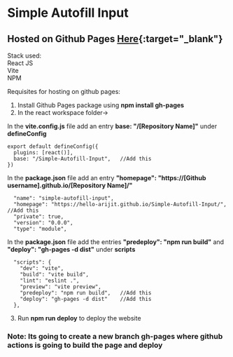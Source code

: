 # Simple Autofill Input

## Hosted on Github Pages [Here](https://hello-arijit.github.io/Simple-Autofill-Input/){:target="_blank"}

Stack used:  
React JS  
Vite  
NPM  

Requisites for hosting on github pages:  

1. Install Github Pages package using **npm install gh-pages**  
2. In the react workspace folder->  

In the **vite.config.js** file add an entry **base: "/[Repository Name]"** under **defineConfig**
```
export default defineConfig({
  plugins: [react()],
  base: "/Simple-Autofill-Input",   //Add this
})
```
In the **package.json** file add an entry **"homepage": "https://[Github username].github.io/[Repository Name]/"**  
```
  "name": "simple-autofill-input",
  "homepage": "https://hello-arijit.github.io/Simple-Autofill-Input/",  //Add this
  "private": true,
  "version": "0.0.0",
  "type": "module",
```
In the **package.json** file add the entries **"predeploy": "npm run build"** and **"deploy": "gh-pages -d dist"** under **scripts**  
```
  "scripts": {
    "dev": "vite",
    "build": "vite build",
    "lint": "eslint .",
    "preview": "vite preview",
    "predeploy": "npm run build",   //Add this
    "deploy": "gh-pages -d dist"    //Add this
  },
```
3. Run **npm run deploy** to deploy the website  

### Note: Its going to create a new branch gh-pages where github actions is going to build the page and deploy




